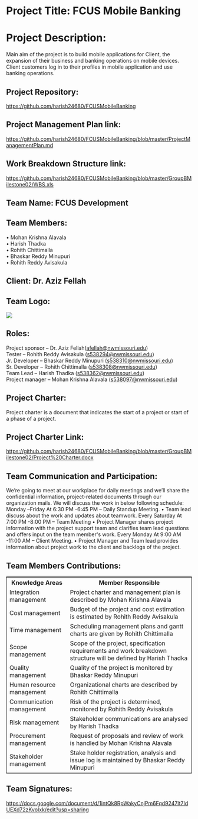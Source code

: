 # Project Title: FCUS Mobile Banking

# Project Description:

Main aim of the project is to build mobile applications for Client, the expansion of their business and banking operations on mobile devices. Client customers log in to their profiles in mobile application and use banking operations.

## Project Repository:

https://github.com/harish24680/FCUSMobileBanking

## Project Management Plan link:

https://github.com/harish24680/FCUSMobileBanking/blob/master/ProjectManagementPlan.md

## Work Breakdown Structure link:

https://github.com/harish24680/FCUSMobileBanking/blob/master/GroupBMilestone02/WBS.xls

## Team Name: FCUS Development

## Team Members:

• Mohan Krishna Alavala<br>
• Harish Thadka<br>
• Rohith Chittimalla<br>
• Bhaskar Reddy Minupuri<br>
• Rohith Reddy Avisakula<br>

## Client: Dr. Aziz Fellah

## Team Logo:

![](https://github.com/harish24680/FCUSMobileBanking/blob/master/GroupBMilestone01/FCUS%20LOGO.png)

## Roles:

Project sponsor – Dr. Aziz Fellah(afellah@nwmissouri.edu)<br>
Tester – Rohith Reddy Avisakula (s538294@nwmissouri.edu)<br>
Jr. Developer – Bhaskar Reddy Minupuri (s538310@nwmissouri.edu)<br>
Sr. Developer – Rohith Chittimalla (s538308@nwmissouri.edu)<br>
Team Lead – Harish Thadka (s538362@nwmissouri.edu)<br>
Project manager – Mohan Krishna Alavala (s538097@nwmissouri.edu)<br>

## Project Charter:

Project charter is a document that indicates the start of a project or start of a phase of a project.

## Project Charter Link:

https://github.com/harish24680/FCUSMobileBanking/blob/master/GroupBMilestone02/Project%20Charter.docx

## Team Communication and Participation:

We’re going to meet at our workplace for daily meetings and we’ll share the confidential information, project-related documents through our organization mails.
We will discuss the work in below following schedule:
Monday –Friday 
At 6:30 PM -6:45 PM – Daily Standup Meeting.
•	Team lead discuss about the work and updates about teamwork.
Every Saturday 
At 7:00 PM -8:00 PM – Team Meeting
•	Project Manager shares project information with the project support team and clarifies team lead questions and offers input on the team member's work.
Every Monday
At 9:00 AM -11:00 AM – Client Meeting.
•	Project Manager and Team lead provides information about project work to the client and backlogs of the project.


## Team Members Contributions:

<table style="width:100%;border: 1px solid black;">
<tr>
<th>Knowledge Areas</th>	
<th>Member Responsible</th>
  </tr>
  <tr>
    <td>Integration management</td>
    <td>Project charter and management plan is described by Mohan Krishna Alavala</td>
  </tr>
   <tr>
    <td>Cost management</td>
    <td>Budget of the project and cost estimation is estimated by Rohith Reddy Avisakula</td>
  </tr>
  <tr>
    <td>Time management</td>
    <td>Scheduling management plans and gantt charts are given by Rohith Chittimalla</td>
  </tr>
  <tr>
    <td>Scope management</td>
    <td>Scope of the project, specification requirements and work breakdown structure will be defined by Harish Thadka </td>
  </tr>
  <tr>
    <td>Quality management</td>
    <td>Quality of the project is monitored by Bhaskar Reddy Minupuri</td>
  </tr>
   <tr>
    <td>Human resource management</td>
    <td>Organizational charts are described by Rohith Chittimalla</td>
  </tr>
  <tr>
    <td>Communication management</td>
    <td>Risk of the project is determined, monitored by Rohith Reddy Avisakula</td>
  </tr>
   <tr>
    <td>Risk management</td>
    <td>Stakeholder communications are analysed by Harish Thadka</td>
  </tr>
   <tr>
    <td>Procurement management</td>
    <td>Request of proposals and review of work is handled by Mohan Krishna Alavala</td>
  </tr>
   <tr>
    <td>Stakeholder management</td>
    <td>Stake holder registration, analysis and issue log is maintained by Bhaskar Reddy Minupuri</td>
  </tr>
  </table>


## Team Signatures:

https://docs.google.com/document/d/1intQk8RpWakyCnjPm6Fqd9247lt7IdUEXd72zKvoIxk/edit?usp=sharing 


